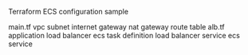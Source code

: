 Terraform ECS configuration sample

main.tf
  vpc
  subnet
  internet gateway
  nat gateway
  route table
alb.tf
  application load balancer
ecs
  task definition
  load balancer service
  ecs service
